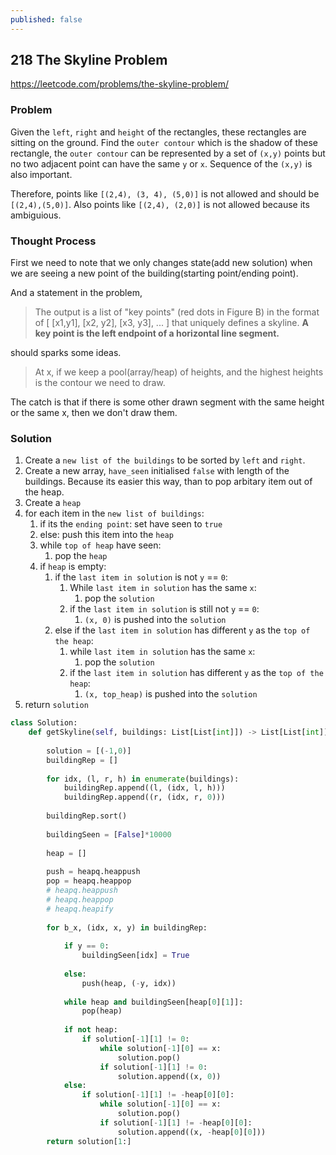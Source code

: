 ```yaml
---
published: false
---
```

## 218 The Skyline Problem

https://leetcode.com/problems/the-skyline-problem/

### Problem

Given the `left`, `right` and `height` of the rectangles, these rectangles are sitting on the ground. Find the `outer contour` which is the shadow of these rectangle, the `outer contour` can be represented by a set of `(x,y)` points but no two adjacent point can have the same `y` or `x`. Sequence of the `(x,y)` is also important. 

Therefore, points like `[(2,4), (3, 4), (5,0)]` is not allowed and should be `[(2,4),(5,0)]`. Also points like `[(2,4), (2,0)]` is not allowed because its ambiguious.

### Thought Process

First we need to note that we only changes state(add new solution) when we are seeing a new point of the building(starting point/ending point).

And a statement in the problem, 

> The output is a list of "key points" (red dots in Figure B) in the format of [ [x1,y1], [x2, y2], [x3, y3], ... ] that uniquely defines a skyline. **A key point is the left endpoint of a horizontal line segment.**

should sparks some ideas.

> At x, if we keep a pool(array/heap) of heights, and the highest heights is the contour we need to draw.

The catch is that if there is some other drawn segment with the same height or the same x, then we don't draw them.

### Solution

1. Create a `new list of the buildings` to be sorted by `left` and `right`.
2. Create a new array, `have_seen` initialised `false` with length of the buildings. Because its easier this way, than to pop arbitary item out of the heap.
3. Create a `heap`
4. for each item in the `new list of buildings`:
	1. if its the `ending point`: set have seen to `true`
    2. else: push this item into the `heap`
    3. while `top of heap` have seen:
    	1. pop the `heap`
    4. if `heap` is empty:
    	1. if the `last item in solution` is not `y` == `0`:
        	1. While `last item in solution` has the same `x`:
            	1. pop the `solution`
            2. if the `last item in solution` is still not `y` == `0`:
            	1. `(x, 0)` is pushed into the `solution`
        2. else if the `last item in solution` has different `y` as the `top of the heap`:
        	1. while `last item in solution` has the same `x`:
            	1. pop the `solution`
            2. if the `last item in solution` has different `y` as the `top of the heap`:
            	1. `(x, top_heap)` is pushed into the `solution`
5. return `solution`


```python
class Solution:
    def getSkyline(self, buildings: List[List[int]]) -> List[List[int]]:
        
        solution = [(-1,0)]
        buildingRep = []
        
        for idx, (l, r, h) in enumerate(buildings):
            buildingRep.append((l, (idx, l, h)))
            buildingRep.append((r, (idx, r, 0)))
        
        buildingRep.sort()
        
        buildingSeen = [False]*10000
        
        heap = []
        
        push = heapq.heappush
        pop = heapq.heappop
        # heapq.heappush
        # heapq.heappop
        # heapq.heapify
        
        for b_x, (idx, x, y) in buildingRep:
            
            if y == 0:
                buildingSeen[idx] = True
                
            else:
                push(heap, (-y, idx))
            
            while heap and buildingSeen[heap[0][1]]:
                pop(heap)
            
            if not heap:
                if solution[-1][1] != 0:
                    while solution[-1][0] == x:
                        solution.pop()
                    if solution[-1][1] != 0:
                        solution.append((x, 0))
            else:
                if solution[-1][1] != -heap[0][0]:
                    while solution[-1][0] == x:
                        solution.pop()
                    if solution[-1][1] != -heap[0][0]:
                        solution.append((x, -heap[0][0]))
        return solution[1:]
```

